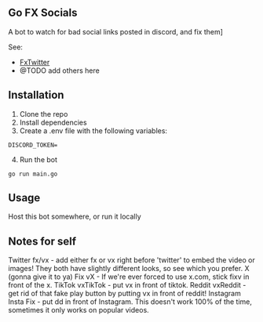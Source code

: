 ## Go FX Socials

A bot to watch for bad social links posted in discord, and fix them]

See: 
* [FxTwitter](https://github.com/FixTweet/FxTwitter)
* @TODO add others here

## Installation

1) Clone the repo
2) Install dependencies
3) Create a .env file with the following variables:
```
DISCORD_TOKEN=
```
4) Run the bot
```
go run main.go
```


## Usage

Host this bot somewhere, or run it locally

## Notes for self


Twitter
fx/vx - add either fx or vx right before 'twitter' to embed the video or images! They both have slightly different looks, so see which you prefer.
X (gonna give it to ya)
Fix vX - If we're ever forced to use x.com, stick fixv in front of the x.
TikTok
vxTikTok - put vx in front of tiktok.
Reddit
vxReddit - get rid of that fake play button by putting vx in front of reddit!
Instagram
Insta Fix - put dd in front of Instagram. This doesn't work 100% of the time, sometimes it only works on popular videos.